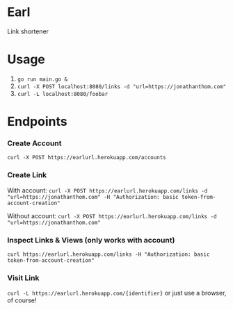 # Earl

Link shortener

# Usage

1. `go run main.go &`
2. `curl -X POST localhost:8080/links -d "url=https://jonathanthom.com"`
3. `curl -L localhost:8080/foobar`

# Endpoints

### Create Account

`curl -X POST https://earlurl.herokuapp.com/accounts`

### Create Link

With account:
`curl -X POST https://earlurl.herokuapp.com/links -d
"url=https://jonathanthom.com" -H "Authorization: basic
token-from-account-creation"`

Without account:
`curl -X POST https://earlurl.herokuapp.com/links -d
"url=https://jonathanthom.com"`

### Inspect Links & Views (only works with account)
`curl https://earlurl.herokuapp.com/links -H "Authorization: basic
token-from-account-creation"`

### Visit Link

`curl -L https://earlurl.herokuapp.com/{identifier}` or just use a browser, of
course!

